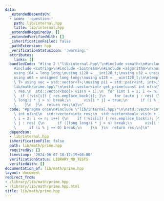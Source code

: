```yaml
---
data:
  _extendedDependsOn:
  - icon: ':question:'
    path: lib/internal.hpp
    title: lib/internal.hpp
  _extendedRequiredBy: []
  _extendedVerifiedWith: []
  _isVerificationFailed: false
  _pathExtension: hpp
  _verificationStatusIcon: ':warning:'
  attributes:
    links: []
  bundledCode: "#line 2 \"lib/internal.hpp\"\n#include <cmath>\n#include <vector>\n\
    #include <cstring>\n#include <iostream>\n#include <algorithm>\n\nusing i32 = int;\n\
    using i64 = long long;\nusing i128 = __int128_t;\nusing u32 = unsigned int;\n\
    using u64 = unsigned long long;\nusing u128 = __uint128_t;\n\ntemplate<typename\
    \ T> using vec = std::vector<T>;\nusing pii = std::pair<int, int>;\n#line 3 \"\
    lib/math/prime.hpp\"\n\nstd::vector<int> get_prime(const int n)\n{\n  std::vector<int>\
    \ res;\n  std::vector<bool> vis(n + 1);\n  for (int i = 2; i <= n; i++) {\n  \
    \  if (!vis[i]) { res.emplace_back(i); }\n    for (auto j : res) {\n      if ((long\
    \ long)i * j > n) break;\n      vis[i * j] = true;\n      if (i % j == 0) break;\n\
    \    }\n  }\n  return res;\n}\n"
  code: "#pragma once\n#include \"lib/internal.hpp\"\n\nstd::vector<int> get_prime(const\
    \ int n)\n{\n  std::vector<int> res;\n  std::vector<bool> vis(n + 1);\n  for (int\
    \ i = 2; i <= n; i++) {\n    if (!vis[i]) { res.emplace_back(i); }\n    for (auto\
    \ j : res) {\n      if ((long long)i * j > n) break;\n      vis[i * j] = true;\n\
    \      if (i % j == 0) break;\n    }\n  }\n  return res;\n}\n"
  dependsOn:
  - lib/internal.hpp
  isVerificationFile: false
  path: lib/math/prime.hpp
  requiredBy: []
  timestamp: '2024-06-07 18:17:19+08:00'
  verificationStatus: LIBRARY_NO_TESTS
  verifiedWith: []
documentation_of: lib/math/prime.hpp
layout: document
redirect_from:
- /library/lib/math/prime.hpp
- /library/lib/math/prime.hpp.html
title: lib/math/prime.hpp
---
```

